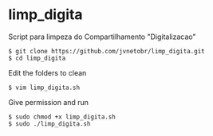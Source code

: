 # limp_digita
Script para limpeza do Compartilhamento "Digitalizacao"

```
$ git clone https://github.com/jvnetobr/limp_digita.git
$ cd limp_digita
```
Edit the folders to clean
```
$ vim limp_digita.sh
```
Give permission and run
```
$ sudo chmod +x limp_digita.sh
$ sudo ./limp_digita.sh
```
